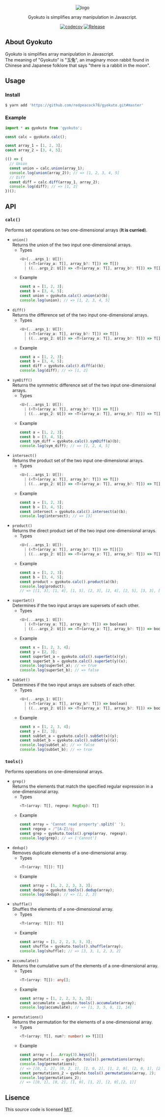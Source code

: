 <div align="center">

  ![logo](https://raw.githubusercontent.com/redpeacock78/gyokuto/master/docs/logo.svg)   

</div>
<p align="center">
  Gyokuto is simplifies array manipulation in Javascript.
</p>
<div align="center">

[![codecov](https://codecov.io/gh/redpeacock78/gyokuto/branch/refs/tags/v1.2.0/graph/badge.svg?token=O4SF1X4AM5)](https://codecov.io/gh/redpeacock78/gyokuto) [![Release](https://github.com/redpeacock78/gyokuto/actions/workflows/release.yml/badge.svg)](https://github.com/redpeacock78/gyokuto/actions/workflows/release.yml)

</div>

## About Gyokuto
Gyokuto is simplifies array manipulation in Javascript.  
The meaning of "Gyokuto" is "玉兔", an imaginary moon rabbit found in Chinese and Japanese folklore that says "there is a rabbit in the moon".  

## Usage
### Install
```bash
$ yarn add 'https://github.com/redpeacock78/gyokuto.git#master'
```
### Example
```javascript
import * as gyokuto from 'gyokuto';

const calc = gyokuto.calc();

const array_1 = [1, 2, 3];
const array_2 = [3, 4, 5];

(() => {
  // Union
  const union = calc.union(array_1);
  console.log(union(array_2)); // => [1, 2, 3, 4, 5]
  // Diff
  const diff = calc.diff(array_1, array_2);
  console.log(diff); // => [1, 2]
})();
```

## API
### `calc()`
Performs set operations on two one-dimensional arrays (**It is curried**).
- `union()`  
  Returns the union of the two input one-dimensional arrays.
  - Types
    ```typescript
    <U>(...args_1: U[]):
      | (<T>(array_a: T[], array_b?: T[]) => T[])
      | ((...args_2: U[]) => <T>(array_a: T[], array_b?: T[]) => T[]);
    ```
  - Example
    ```javascript
    const a = [1, 2, 3];
    const b = [3, 4, 5];
    const union = gyokuto.calc().union(a)(b);
    console.log(union); // => [1, 2, 3, 4, 5]
    ```
- `diff()`  
  Returns the difference set of the two input one-dimensional arrays.
  - Types
    ```typescript
    <U>(...args_1: U[]):
      | (<T>(array_a: T[], array_b?: T[]) => T[])
      | ((...args_2: U[]) => <T>(array_a: T[], array_b?: T[]) => T[]);
    ```
  - Example
    ```javascript
    const a = [1, 2, 3];
    const b = [3, 4, 5];
    const diff = gyokuto.calc().diff(a)(b);
    console.log(diff); // => [1, 2]
    ```
- `symDiff()`  
  Returns the symmetric difference set of the two input one-dimensional arrays.
  - Types
    ```typescript
    <U>(...args_1: U[]):
      | (<T>(array_a: T[], array_b?: T[]) => T[])
      | ((...args_2: U[]) => <T>(array_a: T[], array_b?: T[]) => T[]);
    ```
  - Example
    ```javascript
    const a = [1, 2, 3];
    const b = [3, 4, 5];
    const sym_diff = gyokuto.calc().symDiff(a)(b);
    console.log(sym_diff); // => [1, 2, 4, 5]
    ```
- `intersect()`  
  Returns the product set of the two input one-dimensional arrays.
  - Types
    ```typescript
    <U>(...args_1: U[]):
      | (<T>(array_a: T[], array_b?: T[]) => T[])
      | ((...args_2: U[]) => <T>(array_a: T[], array_b?: T[]) => T[]);
    ```
  - Example
    ```javascript
    const a = [1, 2, 3];
    const b = [3, 4, 5];
    const intersect = gyokuto.calc().intersect(a)(b);
    console.log(intersect); // => [3]
    ```
- `product()`  
  Returns the direct product set of the two input one-dimensional arrays.
  - Types
    ```typescript
    <U>(...args_1: U[]):
      | (<T>(array_a: T[], array_b?: T[]) => T[][])
      | ((...args_2: U[]) => <T>(array_a: T[], array_b?: T[]) => T[][]);
    ```
  - Example
    ```javascript
    const a = [1, 2, 3];
    const b = [3, 4, 5];
    const product = gyokuto.calc().product(a)(b);
    console.log(product); 
    // => [[1, 3], [1, 4], [1, 5], [2, 3], [2, 4], [2, 5], [3, 3], [3, 4], [3, 5]]
    ```
- `superSet()`  
  Determines if the two input arrays are supersets of each other.
  - Types
    ```typescript
    <U>(...args_1: U[]):
      | (<T>(array_a: T[], array_b?: T[]) => boolean)
      | ((...args_2: U[]) => <T>(array_a: T[], array_b?: T[]) => boolean);
    ```
  - Example
    ```javascript
    const x = [1, 2, 3, 4];
    const y = [2, 3];
    const superSet_a = gyokuto.calc().superSet(x)(y);
    const superSet_b = gyokuto.calc().superSet(y)(x);
    console.log(superSet_a); // => true
    console.log(superSet_b); // => false
    ```
- `subSet()`  
  Determines if the two input arrays are subsets of each other.
  - Types
    ```typescript
    <U>(...args_1: U[]):
      | (<T>(array_a: T[], array_b?: T[]) => boolean)
      | ((...args_2: U[]) => <T>(array_a: T[], array_b?: T[]) => boolean);
    ```
  - Example
    ```javascript
    const x = [1, 2, 3, 4];
    const y = [2, 3];
    const subSet_a = gyokuto.calc().subSet(x)(y);
    const subSet_b = gyokuto.calc().subSet(y)(x);
    console.log(subSet_a); // => false
    console.log(subSet_b); // => true
    ```
### `tools()`
Performs operations on one-dimensional arrays.
- `grep()`  
  Returns the elements that match the specified regular expression in a one-dimensional array.
  - Types
    ```typescript
    <T>(array: T[], regexp: RegExp): T[]
    ```
  - Example
    ```javascript
    const array = 'Cannot read property'.split(' ');
    const regexp = /^[A-Z]/g;
    const grep = gyokuto.tools().grep(array, regexp);
    console.log(grep); // => ['Cannot']
    ```
- `dedup()`  
  Removes duplicate elements of a one-dimensional array.
  - Types
    ```typescript
    <T>(array: T[]): T[]
    ```
  - Example
    ```javascript
    const array = [1, 2, 2, 3, 3, 3];
    const dedup = gyokuto.tools().dedup(array);
    console.log(dedup); // => [1, 2, 3]
    ```
- `shuffle()`  
  Shuffles the elements of a one-dimensional array.
  - Types
    ```typescript
    <T>(array: T[]): T[]
    ```
  - Example
    ```javascript
    const array = [1, 2, 2, 3, 3, 3];
    const shuffle = gyokuto.tools().shuffle(array);
    console.log(shuffle); // => [3, 3, 1, 2, 3, 2]
    ```
- `accumulate()`  
  Returns the cumulative sum of the elements of a one-dimensional array.
  - Types
    ```typescript
    <T>(array: T[]): any[];
    ```
  - Example
    ```javascript
    const array = [1, 2, 2, 3, 3, 3];
    const accumulate = gyokuto.tools().accumulate(array);
    console.log(accumulate); // => [1, 3, 5, 8, 11, 14]
    ```
- `permutations()`  
  Returns the permutation for the elements of a one-dimensional array.
  - Types
    ```typescript
    <T>(array: T[], num?: number) => T[][]
    ```
  - Example
    ```javascript
    const array = [...Array(3).keys()];
    const permutations = gyokuto.tools().permutations(array);
    console.log(permutations);
    // => [[0, 1, 2], [0, 2, 1], [1, 0, 2], [1, 2, 0], [2, 0, 1], [2, 1, 0]]
    const permutations_2 = gyokuto.tools().permutations(array, 2);
    console.log(permutations_2);
    // => [[0, 1], [0, 2], [1, 0], [1, 2], [2, 0],[2, 1]]
    ```

Lisence
---
This source code is licensed [MIT](https://github.com/redpeacock78/gyokuto/blob/master/LICENSE).